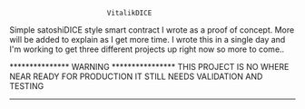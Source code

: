                             VitalikDICE

Simple satoshiDICE style smart contract I wrote as a proof of concept.
More will be added to explain as I get more time.  I wrote this in a
single day and I'm working to get three different projects up right
now so more to come..


***************  WARNING  ****************
THIS PROJECT IS NO WHERE NEAR READY FOR PRODUCTION
IT STILL NEEDS VALIDATION AND TESTING
******************************************
